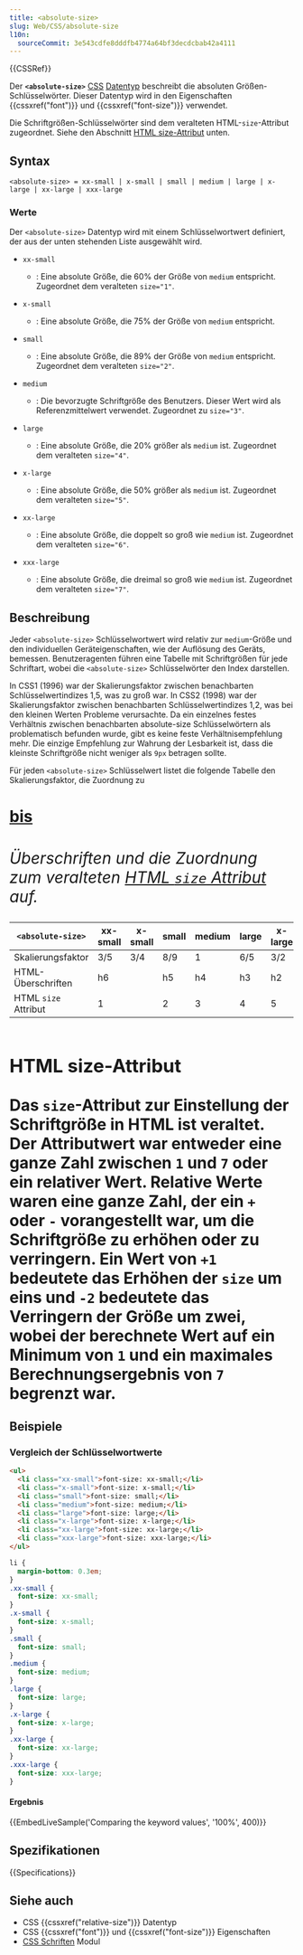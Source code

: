 ```yaml
---
title: <absolute-size>
slug: Web/CSS/absolute-size
l10n:
  sourceCommit: 3e543cdfe8dddfb4774a64bf3decdcbab42a4111
---
```


{{CSSRef}}

Der **`<absolute-size>`** [CSS](/de/docs/Web/CSS) [Datentyp](/de/docs/Web/CSS/CSS_Values_and_Units/CSS_data_types) beschreibt die absoluten Größen-Schlüsselwörter. Dieser Datentyp wird in den Eigenschaften {{cssxref("font")}} und {{cssxref("font-size")}} verwendet.

Die Schriftgrößen-Schlüsselwörter sind dem veralteten HTML-`size`-Attribut zugeordnet. Siehe den Abschnitt [HTML size-Attribut](#html_size-attribut) unten.

## Syntax

```plain
<absolute-size> = xx-small | x-small | small | medium | large | x-large | xx-large | xxx-large
```

### Werte

Der `<absolute-size>` Datentyp wird mit einem Schlüsselwortwert definiert, der aus der unten stehenden Liste ausgewählt wird.

- `xx-small`

  - : Eine absolute Größe, die 60% der Größe von `medium` entspricht. Zugeordnet dem veralteten `size="1"`.

- `x-small`

  - : Eine absolute Größe, die 75% der Größe von `medium` entspricht.

- `small`

  - : Eine absolute Größe, die 89% der Größe von `medium` entspricht. Zugeordnet dem veralteten `size="2"`.

- `medium`

  - : Die bevorzugte Schriftgröße des Benutzers. Dieser Wert wird als Referenzmittelwert verwendet. Zugeordnet zu `size="3"`.

- `large`

  - : Eine absolute Größe, die 20% größer als `medium` ist. Zugeordnet dem veralteten `size="4"`.

- `x-large`

  - : Eine absolute Größe, die 50% größer als `medium` ist. Zugeordnet dem veralteten `size="5"`.

- `xx-large`

  - : Eine absolute Größe, die doppelt so groß wie `medium` ist. Zugeordnet dem veralteten `size="6"`.

- `xxx-large`
  - : Eine absolute Größe, die dreimal so groß wie `medium` ist. Zugeordnet dem veralteten `size="7"`.

## Beschreibung

Jeder `<absolute-size>` Schlüsselwortwert wird relativ zur `medium`-Größe und den individuellen Geräteigenschaften, wie der Auflösung des Geräts, bemessen. Benutzeragenten führen eine Tabelle mit Schriftgrößen für jede Schriftart, wobei die `<absolute-size>` Schlüsselwörter den Index darstellen.

In CSS1 (1996) war der Skalierungsfaktor zwischen benachbarten Schlüsselwertindizes 1,5, was zu groß war. In CSS2 (1998) war der Skalierungsfaktor zwischen benachbarten Schlüsselwertindizes 1,2, was bei den kleinen Werten Probleme verursachte. Da ein einzelnes festes Verhältnis zwischen benachbarten absolute-size Schlüsselwörtern als problematisch befunden wurde, gibt es keine feste Verhältnisempfehlung mehr. Die einzige Empfehlung zur Wahrung der Lesbarkeit ist, dass die kleinste Schriftgröße nicht weniger als `9px` betragen sollte.

Für jeden `<absolute-size>` Schlüsselwert listet die folgende Tabelle den Skalierungsfaktor, die Zuordnung zu [<h1> bis <h6>](/de/docs/Web/HTML/Reference/Elements/Heading_Elements) Überschriften und die Zuordnung zum veralteten [HTML `size` Attribut](#html_size-attribut) auf.

| `<absolute-size>`    | xx-small | x-small | small | medium | large | x-large | xx-large | xxx-large |
| -------------------- | -------- | ------- | ----- | ------ | ----- | ------- | -------- | --------- |
| Skalierungsfaktor    | 3/5      | 3/4     | 8/9   | 1      | 6/5   | 3/2     | 2/1      | 3/1       |
| HTML-Überschriften   | h6       |         | h5    | h4     | h3    | h2      | h1       |           |
| HTML `size` Attribut | 1        |         | 2     | 3      | 4     | 5       | 6        | 7         |

### HTML size-Attribut

Das `size`-Attribut zur Einstellung der Schriftgröße in HTML ist veraltet. Der Attributwert war entweder eine ganze Zahl zwischen `1` und `7` oder ein relativer Wert. Relative Werte waren eine ganze Zahl, der ein `+` oder `-` vorangestellt war, um die Schriftgröße zu erhöhen oder zu verringern. Ein Wert von `+1` bedeutete das Erhöhen der `size` um eins und `-2` bedeutete das Verringern der Größe um zwei, wobei der berechnete Wert auf ein Minimum von `1` und ein maximales Berechnungsergebnis von `7` begrenzt war.

## Beispiele

### Vergleich der Schlüsselwortwerte

```html
<ul>
  <li class="xx-small">font-size: xx-small;</li>
  <li class="x-small">font-size: x-small;</li>
  <li class="small">font-size: small;</li>
  <li class="medium">font-size: medium;</li>
  <li class="large">font-size: large;</li>
  <li class="x-large">font-size: x-large;</li>
  <li class="xx-large">font-size: xx-large;</li>
  <li class="xxx-large">font-size: xxx-large;</li>
</ul>
```

```css
li {
  margin-bottom: 0.3em;
}
.xx-small {
  font-size: xx-small;
}
.x-small {
  font-size: x-small;
}
.small {
  font-size: small;
}
.medium {
  font-size: medium;
}
.large {
  font-size: large;
}
.x-large {
  font-size: x-large;
}
.xx-large {
  font-size: xx-large;
}
.xxx-large {
  font-size: xxx-large;
}
```

#### Ergebnis

{{EmbedLiveSample('Comparing the keyword values', '100%', 400)}}

## Spezifikationen

{{Specifications}}

## Siehe auch

- CSS {{cssxref("relative-size")}} Datentyp
- CSS {{cssxref("font")}} und {{cssxref("font-size")}} Eigenschaften
- [CSS Schriften](/de/docs/Web/CSS/CSS_fonts) Modul
